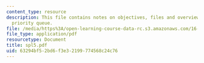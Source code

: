```yaml
---
content_type: resource
description: This file contains notes on objectives, files and overview on graphical
  priority queue.
file: /media/https%3A/open-learning-course-data-rc.s3.amazonaws.com/16-01-unified-engineering-i-ii-iii-iv-fall-2005-spring-2006/63294bf52bd6f3e32199774568c24c76_spl5.pdf
file_type: application/pdf
resourcetype: Document
title: spl5.pdf
uid: 63294bf5-2bd6-f3e3-2199-774568c24c76
---
```

